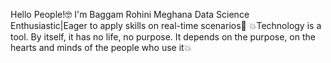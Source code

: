 Hello People!🤓
I'm Baggam Rohini Meghana
Data Science Enthusiastic|Eager to apply skills on real-time scenarios🚀
💥Technology is a tool. By itself, it has no life, no purpose. It depends on the purpose, on the hearts and minds of the people who use it💥
